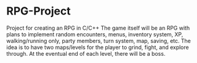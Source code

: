 # RPG-Project
Project for creating an RPG in C/C++
The game itself will be an RPG with plans to implement random encounters, menus, inventory system, XP, walking/running only, party members, turn system, map, saving, etc. The idea is to have two maps/levels for the player to grind, fight, and explore through. At the eventual end of each level, there will be a boss.
